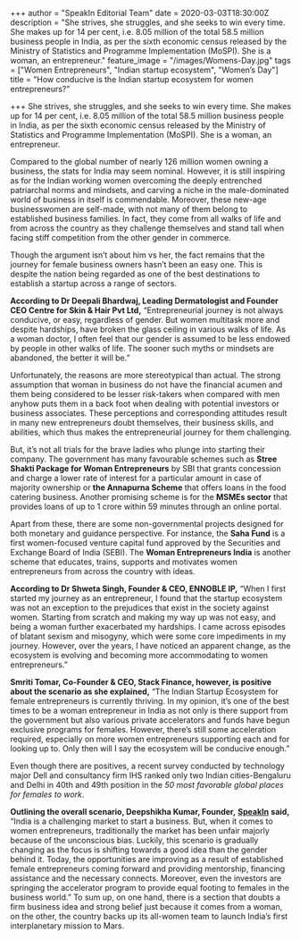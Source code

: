 +++
author = "SpeakIn Editorial Team"
date = 2020-03-03T18:30:00Z
description = "She strives, she struggles, and she seeks to win every time. She makes up for 14 per cent, i.e. 8.05 million of the total 58.5 million business people in India, as per the sixth economic census released by the Ministry of Statistics and Programme Implementation (MoSPI). She is a woman, an entrepreneur."
feature_image = "/images/Womens-Day.jpg"
tags = ["Women Entrepreneurs", "Indian startup ecosystem", "Women’s Day"]
title = "How conducive is the Indian startup ecosystem for women entrepreneurs?"

+++
She strives, she struggles, and she seeks to win every time. She makes up for 14 per cent, i.e. 8.05 million of the total 58.5 million business people in India, as per the sixth economic census released by the Ministry of Statistics and Programme Implementation (MoSPI). She is a woman, an entrepreneur.

Compared to the global number of nearly 126 million women owning a business, the stats for India may seem nominal. However, it is still inspiring as for the Indian working women overcoming the deeply entrenched patriarchal norms and mindsets, and carving a niche in the male-dominated world of business in itself is commendable. Moreover, these new-age businesswomen are self-made, with not many of them belong to established business families. In fact, they come from all walks of life and from across the country as they challenge themselves and stand tall when facing stiff competition from the other gender in commerce.

Though the argument isn’t about him vs her, the fact remains that the journey for female business owners hasn’t been an easy one. This is despite the nation being regarded as one of the best destinations to establish a startup across a range of sectors.

**According to Dr Deepali Bhardwaj, Leading Dermatologist and Founder CEO Centre for Skin & Hair Pvt Ltd,** “Entrepreneurial journey is not always conducive, or easy, regardless of gender. But women multitask more and despite hardships, have broken the glass ceiling in various walks of life. As a woman doctor, I often feel that our gender is assumed to be less endowed by people in other walks of life. The sooner such myths or mindsets are abandoned, the better it will be.”

Unfortunately, the reasons are more stereotypical than actual. The strong assumption that woman in business do not have the financial acumen and them being considered to be lesser risk-takers when compared with men anyhow puts them in a back foot when dealing with potential investors or business associates. These perceptions and corresponding attitudes result in many new entrepreneurs doubt themselves, their business skills, and abilities, which thus makes the entrepreneurial journey for them challenging.

But, it’s not all trials for the brave ladies who plunge into starting their company. The government has many favourable schemes such as **Stree Shakti Package for Woman Entrepreneurs** by SBI that grants concession and charge a lower rate of interest for a particular amount in case of majority ownership or **the Annapurna Scheme** that offers loans in the food catering business. Another promising scheme is for the **MSMEs sector** that provides loans of up to 1 crore within 59 minutes through an online portal.

Apart from these, there are some non-governmental projects designed for both monetary and guidance perspective. For instance, the **Saha Fund** is a first women-focused venture capital fund approved by the Securities and Exchange Board of India (SEBI). The **Woman Entrepreneurs India** is another scheme that educates, trains, supports and motivates women entrepreneurs from across the country with ideas.

**According to Dr Shweta Singh, Founder & CEO, ENNOBLE IP,** “When I first started my journey as an entrepreneur, I found that the startup ecosystem was not an exception to the prejudices that exist in the society against women. Starting from scratch and making my way up was not easy, and being a woman further exacerbated my hardships. I came across episodes of blatant sexism and misogyny, which were some core impediments in my journey. However, over the years, I have noticed an apparent change, as the ecosystem is evolving and becoming more accommodating to women entrepreneurs.”

**Smriti Tomar, Co-Founder & CEO, Stack Finance, however, is positive about the scenario as she explained,** “The Indian Startup Ecosystem for female entrepreneurs is currently thriving. In my opinion, it’s one of the best times to be a woman entrepreneur in India as not only is there support from the government but also various private accelerators and funds have begun exclusive programs for females. However, there’s still some acceleration required, especially on more women entrepreneurs supporting each and for looking up to. Only then will I say the ecosystem will be conducive enough.”

Even though there are positives, a recent survey conducted by technology major Dell and consultancy firm IHS ranked only two Indian cities-Bengaluru and Delhi in 40th and 49th position in the _50 most favorable global places for females to work_.

**Outlining the overall scenario, Deepshikha Kumar, Founder,** [**SpeakIn**](https://www.speakin.co/ "SpeakIn") **said,** “India is a challenging market to start a business. But, when it comes to women entrepreneurs, traditionally the market has been unfair majorly because of the unconscious bias. Luckily, this scenario is gradually changing as the focus is shifting towards a good idea than the gender behind it. Today, the opportunities are improving as a result of established female entrepreneurs coming forward and providing mentorship, financing assistance and the necessary connects. Moreover, even the investors are springing the accelerator program to provide equal footing to females in the business world.” To sum up, on one hand, there is a section that doubts a firm business idea and strong belief just because it comes from a woman, on the other, the country backs up its all-women team to launch India’s first interplanetary mission to Mars.